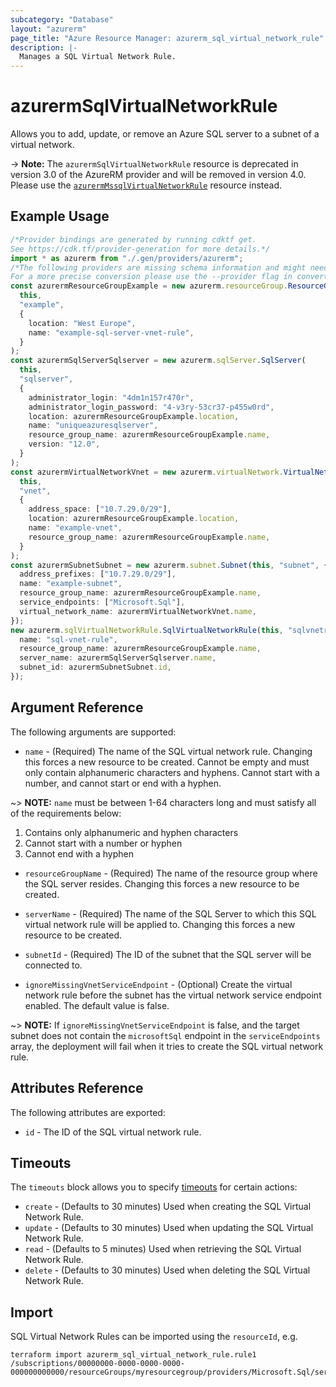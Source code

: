 ```yaml
---
subcategory: "Database"
layout: "azurerm"
page_title: "Azure Resource Manager: azurerm_sql_virtual_network_rule"
description: |-
  Manages a SQL Virtual Network Rule.
---
```


# azurermSqlVirtualNetworkRule

Allows you to add, update, or remove an Azure SQL server to a subnet of a virtual network.

\-> **Note:** The `azurermSqlVirtualNetworkRule` resource is deprecated in version 3.0 of the AzureRM provider and will be removed in version 4.0. Please use the [`azurermMssqlVirtualNetworkRule`](https://registry.terraform.io/providers/hashicorp/azurerm/latest/docs/resources/mssql_virtual_network_rule) resource instead.

## Example Usage

```typescript
/*Provider bindings are generated by running cdktf get.
See https://cdk.tf/provider-generation for more details.*/
import * as azurerm from "./.gen/providers/azurerm";
/*The following providers are missing schema information and might need manual adjustments to synthesize correctly: azurerm.
For a more precise conversion please use the --provider flag in convert.*/
const azurermResourceGroupExample = new azurerm.resourceGroup.ResourceGroup(
  this,
  "example",
  {
    location: "West Europe",
    name: "example-sql-server-vnet-rule",
  }
);
const azurermSqlServerSqlserver = new azurerm.sqlServer.SqlServer(
  this,
  "sqlserver",
  {
    administrator_login: "4dm1n157r470r",
    administrator_login_password: "4-v3ry-53cr37-p455w0rd",
    location: azurermResourceGroupExample.location,
    name: "uniqueazuresqlserver",
    resource_group_name: azurermResourceGroupExample.name,
    version: "12.0",
  }
);
const azurermVirtualNetworkVnet = new azurerm.virtualNetwork.VirtualNetwork(
  this,
  "vnet",
  {
    address_space: ["10.7.29.0/29"],
    location: azurermResourceGroupExample.location,
    name: "example-vnet",
    resource_group_name: azurermResourceGroupExample.name,
  }
);
const azurermSubnetSubnet = new azurerm.subnet.Subnet(this, "subnet", {
  address_prefixes: ["10.7.29.0/29"],
  name: "example-subnet",
  resource_group_name: azurermResourceGroupExample.name,
  service_endpoints: ["Microsoft.Sql"],
  virtual_network_name: azurermVirtualNetworkVnet.name,
});
new azurerm.sqlVirtualNetworkRule.SqlVirtualNetworkRule(this, "sqlvnetrule", {
  name: "sql-vnet-rule",
  resource_group_name: azurermResourceGroupExample.name,
  server_name: azurermSqlServerSqlserver.name,
  subnet_id: azurermSubnetSubnet.id,
});

```

## Argument Reference

The following arguments are supported:

* `name` - (Required) The name of the SQL virtual network rule. Changing this forces a new resource to be created. Cannot be empty and must only contain alphanumeric characters and hyphens. Cannot start with a number, and cannot start or end with a hyphen.

\~> **NOTE:** `name` must be between 1-64 characters long and must satisfy all of the requirements below:

1. Contains only alphanumeric and hyphen characters
2. Cannot start with a number or hyphen
3. Cannot end with a hyphen

*   `resourceGroupName` - (Required) The name of the resource group where the SQL server resides. Changing this forces a new resource to be created.

*   `serverName` - (Required) The name of the SQL Server to which this SQL virtual network rule will be applied to. Changing this forces a new resource to be created.

*   `subnetId` - (Required) The ID of the subnet that the SQL server will be connected to.

*   `ignoreMissingVnetServiceEndpoint` - (Optional) Create the virtual network rule before the subnet has the virtual network service endpoint enabled. The default value is false.

\~> **NOTE:** If `ignoreMissingVnetServiceEndpoint` is false, and the target subnet does not contain the `microsoftSql` endpoint in the `serviceEndpoints` array, the deployment will fail when it tries to create the SQL virtual network rule.

## Attributes Reference

The following attributes are exported:

* `id` - The ID of the SQL virtual network rule.

## Timeouts

The `timeouts` block allows you to specify [timeouts](https://www.terraform.io/language/resources/syntax#operation-timeouts) for certain actions:

* `create` - (Defaults to 30 minutes) Used when creating the SQL Virtual Network Rule.
* `update` - (Defaults to 30 minutes) Used when updating the SQL Virtual Network Rule.
* `read` - (Defaults to 5 minutes) Used when retrieving the SQL Virtual Network Rule.
* `delete` - (Defaults to 30 minutes) Used when deleting the SQL Virtual Network Rule.

## Import

SQL Virtual Network Rules can be imported using the `resourceId`, e.g.

```console
terraform import azurerm_sql_virtual_network_rule.rule1 /subscriptions/00000000-0000-0000-0000-000000000000/resourceGroups/myresourcegroup/providers/Microsoft.Sql/servers/myserver/virtualNetworkRules/vnetrulename
```
